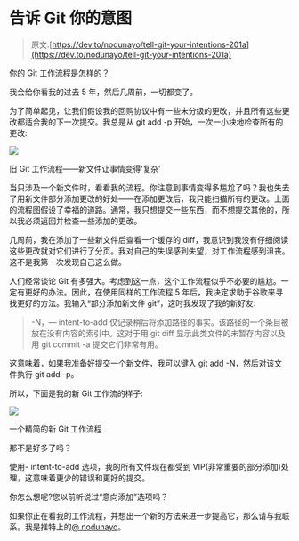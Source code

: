 # 告诉 Git 你的意图

> 原文:[https://dev.to/nodunayo/tell-git-your-intentions-201a](https://dev.to/nodunayo/tell-git-your-intentions-201a)

你的 Git 工作流程是怎样的？

我会给你看我的过去 5 年，然后几周前，一切都变了。

为了简单起见，让我们假设我的回购协议中有一些未分级的更改，并且所有这些更改都适合我的下一次提交。我总是从 git add -p 开始，一次一小块地检查所有的更改:

[![](../Images/7a49cc35b7136405ca51409067fa6612.png)](https://cdn-images-1.medium.com/max/624/1*-dRYd_wlSFUDEjwAM_QiTA.jpeg) 

<figcaption>旧 Git 工作流程——新文件让事情变得‘复杂’</figcaption>

当只涉及一个新文件时，看看我的流程。你注意到事情变得多尴尬了吗？我也失去了用新文件部分添加更改的好处——在添加更改后，我只能扫描所有的更改。上面的流程图假设了幸福的道路。通常，我只想提交一些东西，而不想提交其他的，所以我必须返回并检查一些添加的更改。

几周前，我在添加了一些新文件后查看一个缓存的 diff，我意识到我没有仔细阅读这些更改就对它们进行了分页。我对自己的失误感到失望，对工作流程感到沮丧。这不是我第一次发现自己这么做。

人们经常谈论 Git 有多强大。考虑到这一点，这个工作流程似乎不必要的尴尬。一定有更好的办法。因此，在使用同样的工作流程 5 年后，我决定求助于谷歌来寻找更好的方法。我输入“部分添加新文件 git”，这时我发现了我的新好友:

> -N，— intent-to-add 仅记录稍后将添加路径的事实。该路径的一个条目被放在没有内容的索引中。这对于用 git diff 显示此类文件的未暂存内容以及用 git commit -a 提交它们非常有用。

这意味着，如果我准备好提交一个新文件，我可以键入 git add -N，然后对该文件执行 git add -p。

所以，下面是我的新 Git 工作流的样子:

[![](../Images/840695dfc94b76ab8ff1fb7cd92bbf97.png)](https://cdn-images-1.medium.com/max/349/1*ztQz322L8JeStk_mSJFM2Q.jpeg) 

<figcaption>一个精简的新 Git 工作流程</figcaption>

那不是好多了吗？

使用- intent-to-add 选项，我的所有文件现在都受到 VIP(非常重要的部分添加)处理，这意味着更少的错误和更好的提交。

你怎么想呢?您以前听说过“意向添加”选项吗？

如果你正在看我的工作流程，并想出一个新的方法来进一步提高它，那么请与我联系。我是推特上的[@ nodunayo](https://twitter.com/nodunayo)。
